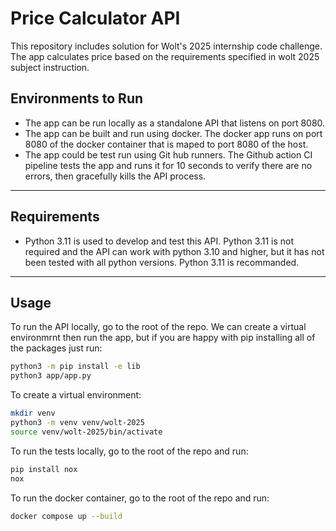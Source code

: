 # Price Calculator API 

This repository includes solution for Wolt's 2025 internship code challenge. The app calculates price
based on the requirements specified in wolt 2025 subject instruction.

## **Environments to Run**

- The app can be run locally as a standalone API that listens on port 8080. 
- The app can be built and run using docker. The docker app runs on port 8080 of the docker container that is maped to port 8080 of the host. 
- The app could be test run using Git hub runners. The Github action CI pipeline tests the app and runs it for 10 seconds to verify there are no errors, then gracefully kills the API process.

---

## **Requirements**

- Python 3.11 is used to develop and test this API. Python 3.11 is not required and the API can work with python 3.10 and higher, but it has not been tested with all python versions. Python 3.11 is recommanded.

---

## **Usage**

To run the API locally, go to the root of the repo. We can create a virtual environmrnt then run the app, but if you are happy with pip installing all of the packages just run:

```bash
python3 -m pip install -e lib
python3 app/app.py
```

To create a virtual environment:

```bash
mkdir venv
python3 -m venv venv/wolt-2025
source venv/wolt-2025/bin/activate
```

To run the tests locally, go to the root of the repo and run: 

```bash
pip install nox
nox
```


To run the docker container, go to the root of the repo and run:

```bash
docker compose up --build
```

